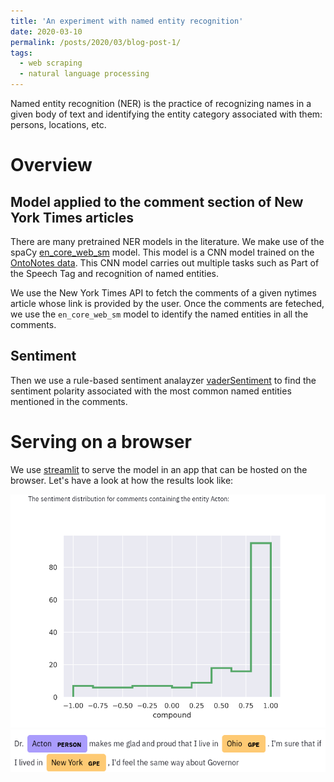 ```yaml
---
title: 'An experiment with named entity recognition'
date: 2020-03-10
permalink: /posts/2020/03/blog-post-1/
tags:
  - web scraping
  - natural language processing
---
```


Named entity recognition (NER) is the practice of recognizing names in a given 
body of text and identifying the entity category associated with them: 
persons, locations, etc. 

Overview
=======

Model applied to the comment section of New York Times articles
---------------------------------------------------------------

There are many pretrained NER models in the literature. 
We make use of the spaCy [en_core_web_sm](https://spacy.io/models/en#en_core_web_sm) 
model. This model is a CNN model trained on the [OntoNotes data](https://catalog.ldc.upenn.edu/LDC2013T19). 
This CNN model carries out multiple tasks such as Part of the Speech Tag and recognition 
of named entities.

We use the New York Times API to fetch the comments of a given nytimes article 
whose link is provided by the user. Once the comments are feteched, we use the ```en_core_web_sm```
model to identify the named entities in all the comments. 


Sentiment 
--------------
Then we use a rule-based sentiment analayzer [vaderSentiment](https://github.com/cjhutto/vaderSentiment) 
to find the sentiment polarity associated with the most common named entities 
mentioned in the comments.

Serving on a browser
=======

We use [streamlit]() to serve the model in an app that can be hosted on the browser.
Let's have a look at how the results look like:

![](../images/vmax/sentiments.png)
![](../images/vmax/comments.png)
